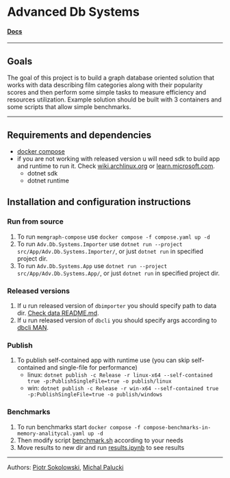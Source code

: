 # Advanced Db Systems

#### [Docs](docs/README.md)

---

## Goals

The goal of this project is to build a graph database oriented solution that works with data describing film categories along with their popularity scores and then
perform some simple tasks to measure efficiency and resources utilization. Example solution should be built with 3 containers and some scripts that allow simple
benchmarks.

---

## Requirements and dependencies

- [docker compose](https://docs.docker.com/desktop/install/linux/)
- if you are not working with released version u will need sdk to build app and runtime to run it. Check [wiki.archlinux.org](https://wiki.archlinux.org/title/.NET)
  or [learn.microsoft.com](https://learn.microsoft.com/en-us/dotnet/core/install/linux-ubuntu-install?tabs=dotnet8&pivots=os-linux-ubuntu-2404).
    - dotnet sdk
    - dotnet runtime

## Installation and configuration instructions

### Run from source

1. To run `memgraph-compose` use `docker compose -f compose.yaml up -d`
2. To run `Adv.Db.Systems.Importer` use `dotnet run --project src/App/Adv.Db.Systems.Importer/`, or just `dotnet run` in specified project dir.
3. To run `Adv.Db.Systems.App` use `dotnet run --project src/App/Adv.Db.Systems.App/`, or just `dotnet run` in specified project dir.

### Released versions

1. If u run released version of `dbimporter` you should specify path to data dir. [Check data README.md](data/README.md).
2. If u run released version of `dbcli` you should specify args according to [dbcli MAN](docs/README.md#dbcli-man).

### Publish

1. To publish self-contained app with runtime use (you can skip self-contained and single-file for performance)
    - linux: `dotnet publish -c Release -r linux-x64 --self-contained true -p:PublishSingleFile=true -o publish/linux`
    - win: `dotnet publish -c Release -r win-x64 --self-contained true -p:PublishSingleFile=true -o publish/windows`

### Benchmarks

1. To run benchmarks start `docker compose -f compose-benchmarks-in-memory-analitycal.yaml up -d`
2. Then modify script [benchmark.sh](src/benchmarks/benchmarks.sh) according to your needs
3. Move results to new dir and run [results.ipynb](src/benchmarks/final.ipynb) to see results

---

Authors: [Piotr Sokolowski](https://github.com/sokoloowski), [Michal Palucki](https://github.com/uknowmee)